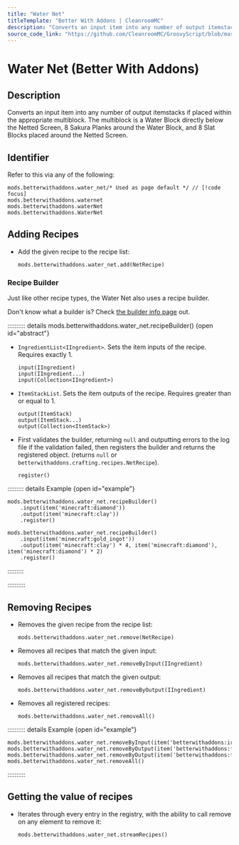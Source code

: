 ```yaml
---
title: "Water Net"
titleTemplate: "Better With Addons | CleanroomMC"
description: "Converts an input item into any number of output itemstacks if placed within the appropriate multiblock. The multiblock is a Water Block directly below the Netted Screen, 8 Sakura Planks around the Water Block, and 8 Slat Blocks placed around the Netted Screen."
source_code_link: "https://github.com/CleanroomMC/GroovyScript/blob/master/src/main/java/com/cleanroommc/groovyscript/compat/mods/betterwithaddons/WaterNet.java"
---
```


# Water Net (Better With Addons)

## Description

Converts an input item into any number of output itemstacks if placed within the appropriate multiblock. The multiblock is a Water Block directly below the Netted Screen, 8 Sakura Planks around the Water Block, and 8 Slat Blocks placed around the Netted Screen.

## Identifier

Refer to this via any of the following:

```groovy:no-line-numbers {1}
mods.betterwithaddons.water_net/* Used as page default */ // [!code focus]
mods.betterwithaddons.waternet
mods.betterwithaddons.waterNet
mods.betterwithaddons.WaterNet
```


## Adding Recipes

- Add the given recipe to the recipe list:

    ```groovy:no-line-numbers
    mods.betterwithaddons.water_net.add(NetRecipe)
    ```


### Recipe Builder

Just like other recipe types, the Water Net also uses a recipe builder.

Don't know what a builder is? Check [the builder info page](../../getting_started/builder.md) out.

:::::::::: details mods.betterwithaddons.water_net.recipeBuilder() {open id="abstract"}
- `IngredientList<IIngredient>`. Sets the item inputs of the recipe. Requires exactly 1.

    ```groovy:no-line-numbers
    input(IIngredient)
    input(IIngredient...)
    input(Collection<IIngredient>)
    ```

- `ItemStackList`. Sets the item outputs of the recipe. Requires greater than or equal to 1.

    ```groovy:no-line-numbers
    output(ItemStack)
    output(ItemStack...)
    output(Collection<ItemStack>)
    ```

- First validates the builder, returning `null` and outputting errors to the log file if the validation failed, then registers the builder and returns the registered object. (returns `null` or `betterwithaddons.crafting.recipes.NetRecipe`).

    ```groovy:no-line-numbers
    register()
    ```

::::::::: details Example {open id="example"}
```groovy:no-line-numbers
mods.betterwithaddons.water_net.recipeBuilder()
    .input(item('minecraft:diamond'))
    .output(item('minecraft:clay'))
    .register()

mods.betterwithaddons.water_net.recipeBuilder()
    .input(item('minecraft:gold_ingot'))
    .output(item('minecraft:clay') * 4, item('minecraft:diamond'), item('minecraft:diamond') * 2)
    .register()
```

:::::::::

::::::::::

## Removing Recipes

- Removes the given recipe from the recipe list:

    ```groovy:no-line-numbers
    mods.betterwithaddons.water_net.remove(NetRecipe)
    ```

- Removes all recipes that match the given input:

    ```groovy:no-line-numbers
    mods.betterwithaddons.water_net.removeByInput(IIngredient)
    ```

- Removes all recipes that match the given output:

    ```groovy:no-line-numbers
    mods.betterwithaddons.water_net.removeByOutput(IIngredient)
    ```

- Removes all registered recipes:

    ```groovy:no-line-numbers
    mods.betterwithaddons.water_net.removeAll()
    ```

:::::::::: details Example {open id="example"}
```groovy:no-line-numbers
mods.betterwithaddons.water_net.removeByInput(item('betterwithaddons:iron_sand'))
mods.betterwithaddons.water_net.removeByOutput(item('betterwithaddons:food_sashimi'))
mods.betterwithaddons.water_net.removeByOutput(item('betterwithaddons:food_fugu_sac'))
mods.betterwithaddons.water_net.removeAll()
```

::::::::::

## Getting the value of recipes

- Iterates through every entry in the registry, with the ability to call remove on any element to remove it:

    ```groovy:no-line-numbers
    mods.betterwithaddons.water_net.streamRecipes()
    ```
